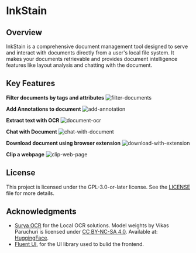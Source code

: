 # InkStain

## Overview

InkStain is a comprehensive document management tool designed to serve and interact with documents directly from a user's local file system. It makes your documents retrievable and provides document
intelligence features like layout analysis and chatting with the document.

## Key Features

**Filter documents by tags and attributes**
![filter-documents](https://www.inkstain.io/images/features/filter-documents.png)

**Add Annotations to document**
![add-annotation](https://www.inkstain.io/images/features/document-annotations.png)

**Extract text with OCR**
![document-ocr](https://www.inkstain.io/images/features/document-ocr.png)

**Chat with Document**
![chat-with-document](https://www.inkstain.io/images/features/chat-with-doc.png)

**Download document using browser extension**
![download-with-extension](https://www.inkstain.io/images/features/download-document.png)

**Clip a webpage**
![clip-web-page](https://www.inkstain.io/images/features/webclip.png)

## License

This project is licensed under the GPL-3.0-or-later license. See the [LICENSE](./LICENSE) file for more details.

## Acknowledgments

- [Surya OCR](https://github.com/ankane/surya) for the Local OCR solutions. Model weights by Vikas Paruchuri is licensed under [CC BY-NC-SA 4.0](https://creativecommons.org/licenses/by-nc-sa/4.0/). Available at: [HuggingFace](https://huggingface.co/vikp).
- [Fluent UI](https://github.com/microsoft/fluentui), for the UI library used to bulid the frontend.
